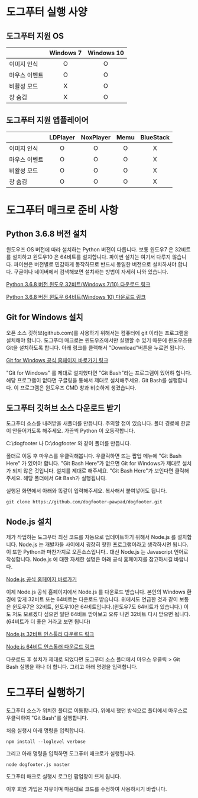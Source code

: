# 도그푸터 실행 사양

## 도그푸터 지원 OS
|  | Windows 7 | Windows 10 |
| :-------- | :--------: | :--------: |
| 이미지 인식 | O | O |
| 마우스 이벤트 | O | O |
| 비활성 모드 | X | O |
| 창 숨김 | X | O |

## 도그푸터 지원 앱플레이어
|  | LDPlayer | NoxPlayer | Memu | BlueStack |
| :-------- | :--------: | :--------: | :--------: | :--------: |
| 이미지 인식 | O | O | O | X |
| 마우스 이벤트 | O | O | O | X |
| 비활성 모드 | O | O | O | X |
| 창 숨김 | O | O | O | X |


# 도그푸터 매크로 준비 사항

## Python 3.6.8 버전 설치

윈도우즈 OS 버전에 따라 설치하는 Python 버전이 다릅니다. 보통 윈도우7 은 32비트를 설치하고 윈도우10 은 64비트를 설치합니다. 파이썬 설치는 여기서 다루지 않습니다. 파이썬은 버전별로 민감하게 동작하므로 반드시 동일한 버전으로 설치하셔야 합니다. 구글이나 네이버에서 검색해보면 설치하는 방법이 자세히 나와 있습니다.

[Python 3.6.8 버전 윈도우 32비트(Windows 7/10) 다운로드 링크](https://www.python.org/ftp/python/3.6.8/python-3.6.8-webinstall.exe)

[Python 3.6.8 버전 윈도우 64비트(Windows 10) 다운로드 링크](https://www.python.org/ftp/python/3.6.8/python-3.6.8-amd64-webinstall.exe)

## Git for Windows 설치

오픈 소스 깃허브(github.com)를 사용하기 위해서는 컴퓨터에 git 이라는 프로그램을 설치해야 합니다.
도그푸터 매크로는 윈도우즈에서만 실행할 수 있기 때문에 윈도우즈용 Git을 설치하도록 합니다.
아래 링크를 클랙해서 "Download"버튼을 누르면 됩니다.

[Git for Windows 공식 홈페이지 바로가기 링크](https://gitforwindows.org/)

"Git for Windows" 를 제대로 설치했다면 "Git Bash"라는 프로그램이 있어햐 합니다. 해당 프로그램이 없다면 구글링을 통해서 제대로 설치해주세요.
Git Bash를 실행합니다. 이 프로그램은 윈도우즈 CMD 창과 비슷하게 생겼습니다.

## 도그푸터 깃허브 소스 다운로드 받기

도그푸터 소스를 내려받을 새폴더를 만듭니다. 주의할 점이 있습니다. 폴더 경로에 한글이 안들어가도록 해주세요.
가끔씩 Python 이 오동작합니다.

C:\dogfooter 나 D:\dogfooter 와 같이 폴더를 만듭니다.

폴더로 이동 후 마우스를 우클릭해봅니다.
우클릭하면 뜨는 팝업 메뉴에 "Git Bash Here" 가 있어야 합니다.
"Git Bash Here"가 없으면 Git for Windows가 제대로 설치가 되지 않은 것입니다. 설치를 제대로 해주세요.
"Git Bash Here"가 보인다면 클릭해주세요. 해당 폴더에서 Git Bash가 실행됩니다.

실행된 화면에서 아래와 똑같이 입력해주세요. 복사해서 붙여넣어도 됩니다.

```
git clone https://github.com/dogfooter-pawpad/dogfooter.git
```

## Node.js 설치

제가 작업하는 도그푸터 최신 코드를 자동으로 업데이트하기 위해서 Node.js 를 설치합니다.
Node.js 는 개발자들 사이에서 굉장히 핫한 프로그램이라고 생각하시면 됩니다. 
이 또한 Python과 마찬가지로 오픈소스입니다..
대신 Node.js 는 Javascript 언어로 작성합니다.
Node.js 에 대한 자세한 설명은 아래 공식 홈페이지를 참고하시길 바랍니다.

[Node.js 공식 홈페이지 바로가기](https://nodejs.org)

이제 Node.js 공식 홈페이지에서 Node.js 를 다운로드 받습니다. 본인의 Windows 환경에 맞게 32비트 또는 64비트는 다운로드 받습니다.
위에서도 언급한 것과 같이 보통은 윈도우7은 32비트, 윈도우10은 64비트입니다.(윈도우7도 64비트가 있습니다.)
이도 저도 모르겠다 싶으면 일단 64비트 받아보고 오류 나면 32비트 다시 받으면 됩니다.(64비트가 더 좋은 거라고 보면 됩니다)

[Node.js 32비트 인스톨러 다운로드 링크](https://nodejs.org/dist/v10.16.3/node-v10.16.3-x86.msi)

[Node.js 64비트 인스톨러 다운로드 링크](https://nodejs.org/dist/v10.16.3/node-v10.16.3-x64.msi)

다운로드 후 설치가 제대로 되었다면 도그푸터 소스 폴더에서 마우스 우클릭 > Git Bash 실행을 하나 더 합니다.
그리고 아래 명령을 입력합니다.

# 도그푸터 실행하기

도그푸터 소스가 위치한 폴더로 이동합니다. 
위에서 했던 방식으로 폴더에서 마우스로 우클릭하여 "Git Bash"를 실행합니다.

처음 실행시 아래 명령을 입력합니다.

```
npm install --loglevel verbose
```

그리고 아래 명령을 입력하면 도그푸터 매크로가 실행됩니다.

```
node dogfooter.js master
```

도그푸터 매크로 실행시 로그인 팝업창이 뜨게 됩니다.

이후 회원 가입은 자유이며 마음대로 코드를 수정하여 사용하시기 바랍니다.



